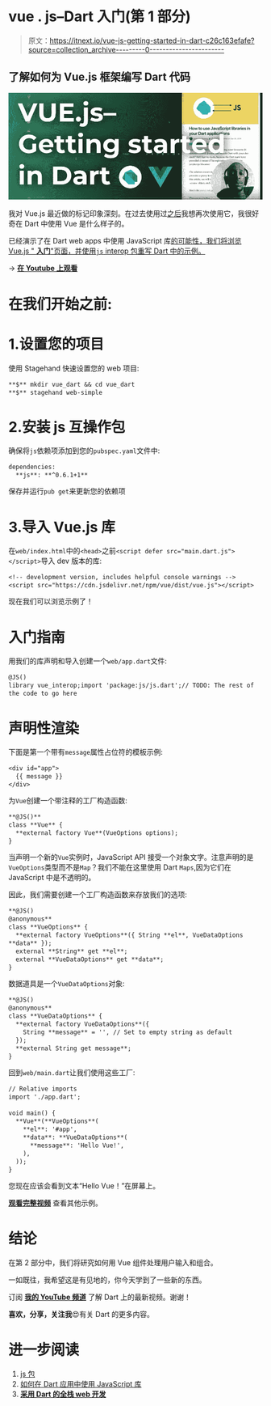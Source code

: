 # vue . js–Dart 入门(第 1 部分)

> 原文：<https://itnext.io/vue-js-getting-started-in-dart-c26c163efafe?source=collection_archive---------0----------------------->

## 了解如何为 Vue.js 框架编写 Dart 代码

![](img/311e9ca02a2bd9d84f3941fa0dd39841.png)

我对 Vue.js 最近做的标记印象深刻。在过去使用过[之后](https://medium.com/@graphicbeacon/how-to-use-vue-2-0-components-in-an-angular-application-4d85bacc42dc)我想再次使用它，我很好奇在 Dart 中使用 Vue 是什么样子的。

已经演示了在 Dart web apps 中使用 JavaScript 库[的可能性，我们将浏览 Vue.js " **入门**"页面，并使用`js` interop 包重写 Dart 中的示例。](https://codeburst.io/how-to-use-javascript-libraries-in-your-dart-applications-e44668b8595d)

→ [**在 Youtube 上观看**](https://youtu.be/zoN1_5tYzOM)

# 在我们开始之前:

# 1.设置您的项目

使用 Stagehand 快速设置您的 web 项目:

```
**$** mkdir vue_dart && cd vue_dart
**$** stagehand web-simple
```

# 2.安装 js 互操作包

确保将`js`依赖项添加到您的`pubspec.yaml`文件中:

```
dependencies:
  **js**: **^0.6.1+1**
```

保存并运行`pub get`来更新您的依赖项

# 3.导入 Vue.js 库

在`web/index.html`中的`<head>`之前`<script defer src="main.dart.js"></script>`导入 dev 版本的库:

```
<!-- development version, includes helpful console warnings -->
<script src="https://cdn.jsdelivr.net/npm/vue/dist/vue.js"></script>
```

现在我们可以浏览示例了！

# 入门指南

用我们的库声明和导入创建一个`web/app.dart`文件:

```
@JS()
library vue_interop;import 'package:js/js.dart';// TODO: The rest of the code to go here
```

# 声明性渲染

下面是第一个带有`message`属性占位符的模板示例:

```
<div id="app">
  {{ message }}
</div>
```

为`Vue`创建一个带注释的工厂构造函数:

```
**@JS()**
class **Vue** {
  **external factory Vue**(VueOptions options);
}
```

当声明一个新的`Vue`实例时，JavaScript API 接受一个对象文字。注意声明的是`VueOptions`类型而不是`Map`？我们不能在这里使用 Dart `Maps`,因为它们在 JavaScript 中是不透明的。

因此，我们需要创建一个工厂构造函数来存放我们的选项:

```
**@JS()
@anonymous**
class **VueOptions** {
  **external factory VueOptions**({ String **el**, VueDataOptions **data** });
  external **String** get **el**;
  external **VueDataOptions** get **data**;
}
```

数据道具是一个`VueDataOptions`对象:

```
**@JS()
@anonymous**
class **VueDataOptions** {
  **external factory VueDataOptions**({
    String **message** = '', // Set to empty string as default
  });
  **external String get message**;
}
```

回到`web/main.dart`让我们使用这些工厂:

```
// Relative imports
import './app.dart';

void main() {
  **Vue**(**VueOptions**(
    **el**: '#app',
    **data**: **VueDataOptions**(
      **message**: 'Hello Vue!',
    ),
  ));
}
```

您现在应该会看到文本“Hello Vue！”在屏幕上。

[**观看完整视频**](https://youtu.be/zoN1_5tYzOM) 查看其他示例。

# 结论

在第 2 部分中，我们将研究如何用 Vue 组件处理用户输入和组合。

一如既往，我希望这是有见地的，你今天学到了一些新的东西。

订阅 [**我的 YouTube 频道**](http://bit.ly/2P2N1jC) 了解 Dart 上的最新视频。谢谢！

**喜欢，分享，关注我**😍有关 Dart 的更多内容。

# 进一步阅读

1.  [js 包](https://pub.dartlang.org/packages/js)
2.  [如何在 Dart 应用中使用 JavaScript 库](https://dev.to/graphicbeacon/how-to-use-javascript-libraries-in-your-dart-applications--4mc6)
3.  [**采用 Dart 的全栈 web 开发**](http://bit.ly/2P2N1jC)